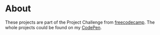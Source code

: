 # About

These projects are part of the Project Challenge from [freecodecamp](https://www.freecodecamp.org/). The whole projects could be found on my [CodePen](https://codepen.io/cyishere).
